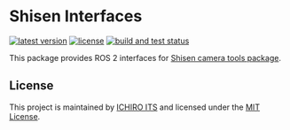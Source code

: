 # Shisen Interfaces

[![latest version](https://img.shields.io/github/v/release/ichiro-its/shisen_interfaces.svg)](https://github.com/ichiro-its/shisen_interfaces/releases/)
[![license](https://img.shields.io/github/license/ichiro-its/shisen_interfaces.svg)](./LICENSE)
[![build and test status](https://github.com/ichiro-its/shisen_interfaces/actions/workflows/build-and-test.yml/badge.svg)](https://github.com/ichiro-its/shisen_interfaces/actions)

This package provides ROS 2 interfaces for [Shisen camera tools package](https://github.com/ichiro-its/shisen).

## License

This project is maintained by [ICHIRO ITS](https://github.com/ichiro-its) and licensed under the [MIT License](./LICENSE).
